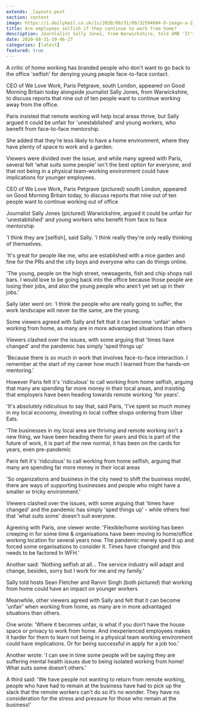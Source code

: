 ```yaml
---
extends: _layouts.post
section: content
image: https://i.dailymail.co.uk/1s/2020/08/31/09/32594604-0-image-a-2_1598861712277.jpg 
title: Are employees selfish if they continue to work from home? 
description: Journlalist Sally Jones, from Warwickshire, told GMB 'It's great for people like me, who are established with a nice garden and fine for the city boys and everyone who can do things online.' 
date: 2020-08-31-19-46-27 
categories: [latest] 
featured: true 
--- 
```

A critic of home working has branded people who don't want to go back to the office 'selfish' for denying young people face-to-face contact. 

CEO of We Love Work, Paris Petgrave, south London, appeared on Good Morning Britain today alongside journalist Sally Jones, from Warwickshire, to discuss reports that nine out of ten people want to continue working away from the office. 

Paris insisted that remote working will help local areas thrive, but Sally argued it could be unfair for 'unestablished' and young workers, who benefit from face-to-face mentorship. 

She added that they're less likely to have a home environment, where they have plenty of space to work and a garden.  

Viewers were divided over the issue, and while many agreed with Paris, several felt 'what suits some people' isn't the best option for everyone, and that not being in a physical team-working environment could have implications for younger employees. 

CEO of We Love Work, Paris Petgrave (pictured) south London, appeared on Good Morning Britain today, to discuss reports that nine out of ten people want to continue working out of office

Journalist Sally Jones (pictured) Warwickshire, argued it could be unfair for 'unestablished' and young workers who benefit from face to face mentorship 

'I think they are [selfish], said Sally. 'I think really they're only really thinking of themselves. 

'It's great for people like me, who are established with a nice garden and fine for the PRs and the city boys and everyone who can do things online. 

'The young, people on the high street, newsagents, fish and chip shops nail bars. I would love to be going back into the office because those people are losing their jobs, and also the young people who aren't yet set up in their jobs.'  

Sally later went on: 'I think the people who are really going to suffer, the work landscape will never be the same, are the young. 







Some viewers agreed with Sally and felt that it can become 'unfair' when working from home, as many are in more advantaged situations than others







Viewers clashed over the issues, with some arguing that 'times have changed' and the pandemic has simply 'sped things up'

'Because there is so much in work that involves face-to-face interaction. I remember at the start of my career how much I learned from the hands-on mentoring.' 

However Paris felt it's 'ridiculous' to call working from home selfish, arguing that many are spending far more money in their local areas, and insisting that employers have been heading towards remote working 'for years'. 

'It's absolutely ridiculous to say that, said Paris, 'I've spent so much money in my local economy, investing in local coffee shops ordering from Uber Eats. 

'The businesses in my local area are thriving and remote working isn't a new thing, we have been heading there for years and this is part of the future of work, it is part of the new normal, it has been on the cards for years, even pre-pandemic 

Paris felt it's 'ridiculous' to call working from home selfish, arguing that many are spending far more money in their local areas

'So organizations and business in the city need to shift the business model, there are ways of supporting businesses and people who might have a smaller or tricky environment.'  

Viewers clashed over the issues, with some arguing that 'times have changed' and the pandemic has simply 'sped things up' - while others feel that 'what suits some' doesn't suit everyone. 

Agreeing with Paris, one viewer wrote: 'Flexible/home working has been creeping in for some time & organisations have been moving to home/office working location for several years now. The pandemic merely sped it up and forced some organisations to consider it. Times have changed and this needs to be factored In WFH.' 

Another said: 'Nothing selfish at all... The service industry will adapt and change, besides, sorry but I work for me and my family.' 

Sally told hosts Sean Fletcher and Ranvir Singh (both pictured) that working from home could have an impact on younger workers 

Meanwhile, other viewers agreed with Sally and felt that it can become 'unfair' when working from home, as many are in more advantaged situations than others. 

One wrote: 'Where it becomes unfair, is what if you don’t have the house space or privacy to work from home. And inexperienced employees makes it harder for them to learn not being in a physical team working environment could have implications. Or for being successful in apply for a job too.' 

Another wrote: 'I can see in time some people will be saying they are suffering mental health issues due to being isolated working from home! What suits some doesn’t others.' 

A third said: 'We have people not wanting to return from remote working, people who have had to remain at the business have had to pick up the slack that the remote workers can’t do so it’s no wonder. They have no consideration for the stress and pressure for those who remain at the business!' 

